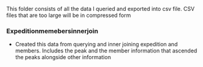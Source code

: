This folder consists of all the data I queried and exported into csv file. CSV files that are too large will be in compressed form

### Expeditionmemebersinnerjoin
- Created this data from querying and inner joining expedition and members. Includes the peak and the member information that ascended the peaks alongside other information
